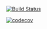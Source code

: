 [![Build Status](https://travis-ci.org/kamdibus/PIK.svg?branch=master)](https://travis-ci.org/kamdibus/PIK)

[![codecov](https://codecov.io/gh/kamdibus/PIK/branch/development/graph/badge.svg)](https://codecov.io/gh/kamdibus/PIK/branch/development)
